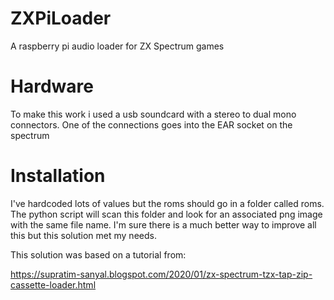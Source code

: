# ZXPiLoader
A raspberry pi audio loader for ZX Spectrum games

# Hardware
To make this work i used a usb soundcard with a stereo to dual mono connectors.  One of the connections goes into the EAR socket on the spectrum

# Installation
I've hardcoded lots of values but the roms should go in a folder called roms.  The python script will scan this folder and look for an associated png image with the same file name.  I'm sure there is a much better way to improve all this but this solution met my needs.

This solution was based on a tutorial from:

https://supratim-sanyal.blogspot.com/2020/01/zx-spectrum-tzx-tap-zip-cassette-loader.html
